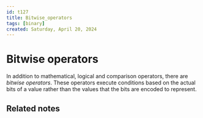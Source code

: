 ```yaml
---
id: t127
title: Bitwise_operators
tags: [binary]
created: Saturday, April 20, 2024
---
```


# Bitwise operators

In addition to mathematical, logical and comparison operators, there are
_bitwise operators_. These operators execute conditions based on the actual bits
of a value rather than the values that the bits are encoded to represent.

## Related notes
